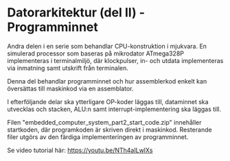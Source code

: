 # Datorarkitektur (del II) - Programminnet
Andra delen i en serie som behandlar CPU-konstruktion i mjukvara. 
En simulerad processor som baseras på mikrodator ATmega328P implementeras i terminalmiljö,
där klockpulser, in- och utdata implementeras via inmatning samt utskrift från terminalen.

Denna del behandlar programminnet och hur assemblerkod enkelt kan översättas till maskinkod via en assemblator.

I efterföljande delar ska ytterligare OP-koder läggas till, dataminnet ska utvecklas och stacken, ALU:n samt interrupt-implementering ska läggas till.

Filen "embedded_computer_system_part2_start_code.zip" innehåller startkoden, där programkoden är skriven direkt i maskinkod.
Resterande filer utgörs av den färdiga implementeringen av programminnet.

Se video tutorial här:
https://youtu.be/NTh4aILwlXs
